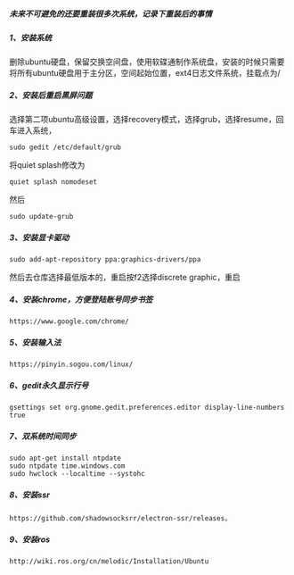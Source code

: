 ##### 未来不可避免的还要重装很多次系统，记录下重装后的事情

##### 1、安装系统

删除ubuntu硬盘，保留交换空间盘，使用软碟通制作系统盘，安装的时候只需要将所有ubuntu硬盘用于主分区，空间起始位置，ext4日志文件系统，挂载点为/

##### 2、安装后重启黑屏问题

选择第二项ubuntu高级设置，选择recovery模式，选择grub，选择resume，回车进入系统，
```
sudo gedit /etc/default/grub
```
将quiet splash修改为
```
quiet splash nomodeset
```
然后
```
sudo update-grub
```

##### 3、安装显卡驱动
```
sudo add-apt-repository ppa:graphics-drivers/ppa
```
然后去仓库选择最低版本的，重启按f2选择discrete graphic，重启

##### 4、安装chrome，方便登陆账号同步书签
```
https://www.google.com/chrome/
```

##### 5、安装输入法
```
https://pinyin.sogou.com/linux/
```

##### 6、gedit永久显示行号
```
gsettings set org.gnome.gedit.preferences.editor display-line-numbers true
```

##### 7、双系统时间同步
 ```
sudo apt-get install ntpdate
sudo ntpdate time.windows.com
sudo hwclock --localtime --systohc
 ```

##### 8、安装ssr
```
https://github.com/shadowsocksrr/electron-ssr/releases，
```

##### 9、安装ros
```
http://wiki.ros.org/cn/melodic/Installation/Ubuntu
```

























